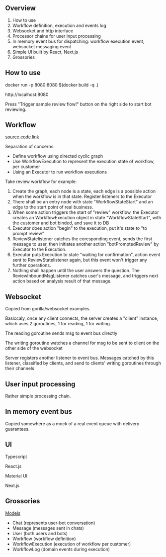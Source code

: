 ## Overview
1. How to use
2. Workflow definition, execution and events log
3. Websocket and http interface
4. Processor chains for user input processing
5. In memory event bus for dispatching: workflow execution event, websocket messaging event
6. Simple UI built by React, Next.js 
7. Grossories

## How to use
docker run -p 8080:8080 $(docker build -q .)

http://localhost:8080

Press "Trigger sample review flow!" button on the right side to start bot reviewing.
## Workflow
[source code link](https://github.com/huxwfun/chatbot/tree/main/internal/workflow)

Separation of concerns:
- Define workflow using directed cyclic graph
- Use WorkflowExecution to represent the execution state of workflow, per customer
- Using an Executor to run workflow executions

Take review workflow for example:

1. Create the graph, each node is a state, each edge is a possible action when the workflow is in that state. Register listeners to the Executor
2. There shall be an entry node with state "WorkflowStateStart" and an edge to the start point of real business.
3. When some action triggers the start of "review" workflow, the Executor creates an WorkflowExecution object in state "WorkflowStateStart", with the customer and bot binded, and save it to DB
4. Executor does action "begin" to the execution, put it's state to "to prompt review"
5. ReviewStatelistener catches the coresponding event, sends the first message to user, then initiates another action "botPromptedReview" by Executor to the Execution. 
6. Executor puts Execution to state "waiting for confirmation", action event sent to ReviewStatelistener again, but this event won't trigger any further operations.
7. Nothing shall happen until the user answers the question. The ReviewInboundMsgListener catches user's message, and triggers next action based on analysis result of that message.

## Websocket
Copied from gorilla/websocket examples.

Basiccaly, once any client connects, the server creates a "client" instance, which uses 2 goroutines, 1 for reading, 1 for writing.

The reading goroutine sends msg to event bus directly

The writing goroutine watches a channel for msg to be sent to client on the other side of the websocket

Server registers another listener to event bus. Messages catched by this listener, classified by clients, and send to clients' writing goroutines through their channels

## User input processing

Rather simple processing chain.

## In memory event bus

Copied somewhere as a mock of a real event queue with delivery guarantees.

## UI
Typescript

React.js

Material UI

Next.js

## Grossories
[Models](https://github.com/huxwfun/chatbot/tree/main/internal/models)
- Chat (represents user-bot conversation)
- Message (messages sent in chats)
- User (both users and bots)
- Workflow (workflow definition)
- WorkflowExecution (execution of workflow per customer)
- WorkflowLog (domain events during execution)
